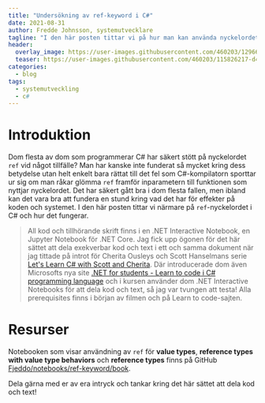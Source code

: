 ```yaml
---
title: "Undersökning av ref-keyword i C#"
date: 2021-08-31
author: Fredde Johnsson, systemutvecklare
tagline: "I den här posten tittar vi på hur man kan använda nyckelordet ref i C# och vad det har för effekter på funktioners parametrar. Text och kod finns i form av en .NET Interactive/Jupyter Notebook [här](https://github.com/Fjeddo/notebooks/tree/main/ref-keyword)."
header:
  overlay_image: https://user-images.githubusercontent.com/460203/129669260-65dc36a5-2f02-444e-b1d2-36065504a8ce.jpg
  teaser: https://user-images.githubusercontent.com/460203/115826217-d4b21180-a40a-11eb-894a-e3e367bbe140.png
categories:
  - blog
tags:
  - systemutveckling
  - c#
---
```

# Introduktion
Dom flesta av dom som programmerar C# har säkert stött på nyckelordet `ref` vid något tillfälle? Man har kanske inte funderat så mycket kring dess betydelse utan helt enkelt bara rättat till det fel som C#-kompilatorn sporttar ur sig om man råkar glömma `ref` framför inparametern till funktionen som nyttjar nyckelordet. Det har säkert gått bra i dom flesta fallen, men ibland kan det vara bra att fundera en stund kring vad det har för effekter på koden och systemet. I den här posten tittar vi närmare på `ref`-nyckelordet i C# och hur det fungerar.

> All kod och tillhörande skrift finns i en .NET Interactive Notebook, en Jupyter Notebook för .NET Core. Jag fick upp ögonen för det här sättet att dela exekverbar kod och text i ett och samma dokument när jag tittade på introt för Cherita Ousleys och Scott Hanselmans serie [Let's Learn C# with Scott and Cherita](https://channel9.msdn.com/Shows/Reactor/Lets-Learn-C-with-Scott-and-Cherita-at-the-Microsoft-Reactor-Part-1). Där introducerade dom även Microsofts nya site [.NET for students - Learn to code i C# programming language](https://dotnet.microsoft.com/learntocode) och i kursen använder dom .NET Interactive Notebooks för att dela kod och text, så jag var tvungen att testa! Alla prerequisites finns i början av filmen och på Learn to code-sajten.

# Resurser
Notebooken som visar användning av `ref` för **value types**, **reference types with value type behaviors** och **reference types** finns på GitHub [Fjeddo/notebooks/ref-keyword/book](https://github.com/Fjeddo/notebooks/tree/main/ref-keyword/book.ipynb). 

Dela gärna med er av era intryck och tankar kring det här sättet att dela kod och text!
